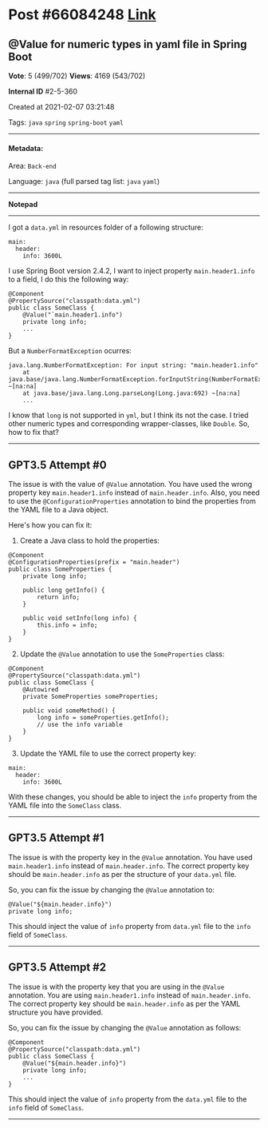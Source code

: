 
# Post \#66084248 [Link](https://stackoverflow.com/questions/66084248/)

## @Value for numeric types in yaml file in Spring Boot

**Vote**: 5 (499/702) **Views**: 4169 (543/702) 

**Internal ID** \#2-5-360

Created at 2021-02-07 03:21:48

Tags: `java` `spring` `spring-boot` `yaml`

----------

#### Metadata:

Area: `Back-end`

Language: `java` (full parsed tag list: `java` `yaml`)

----------

**Notepad**


----------

I got a `data.yml` in resources folder of a following structure:
```
main:
  header:
    info: 3600L
```

I use Spring Boot version 2.4.2, I want to inject property `main.header1.info` to a field, I do this the following way:
```
@Component
@PropertySource("classpath:data.yml")
public class SomeClass {
    @Value("`main.header1.info")
    private long info;
    ...
}
```

But a `NumberFormatException` ocurres:
```
java.lang.NumberFormatException: For input string: "main.header1.info"
    at java.base/java.lang.NumberFormatException.forInputString(NumberFormatException.java:65) ~[na:na]
    at java.base/java.lang.Long.parseLong(Long.java:692) ~[na:na]
    ...
```

I know that `long` is not supported in `yml`, but I think its not the case. I tried other numeric types and corresponding wrapper-classes, like `Double`.
So, how to fix that?


----------
        
## GPT3.5 Attempt \#0

The issue is with the value of `@Value` annotation. You have used the wrong property key `main.header1.info` instead of `main.header.info`. Also, you need to use the `@ConfigurationProperties` annotation to bind the properties from the YAML file to a Java object.

Here's how you can fix it:

1. Create a Java class to hold the properties:

```
@Component
@ConfigurationProperties(prefix = "main.header")
public class SomeProperties {
    private long info;

    public long getInfo() {
        return info;
    }

    public void setInfo(long info) {
        this.info = info;
    }
}
```

2. Update the `@Value` annotation to use the `SomeProperties` class:

```
@Component
@PropertySource("classpath:data.yml")
public class SomeClass {
    @Autowired
    private SomeProperties someProperties;

    public void someMethod() {
        long info = someProperties.getInfo();
        // use the info variable
    }
}
```

3. Update the YAML file to use the correct property key:

```
main:
  header:
    info: 3600L
```

With these changes, you should be able to inject the `info` property from the YAML file into the `SomeClass` class.

--------

## GPT3.5 Attempt \#1

The issue is with the property key in the `@Value` annotation. You have used `main.header1.info` instead of `main.header.info`. The correct property key should be `main.header.info` as per the structure of your `data.yml` file.

So, you can fix the issue by changing the `@Value` annotation to:

```
@Value("${main.header.info}")
private long info;
```

This should inject the value of `info` property from `data.yml` file to the `info` field of `SomeClass`.

--------

## GPT3.5 Attempt \#2

The issue is with the property key that you are using in the `@Value` annotation. You are using `main.header1.info` instead of `main.header.info`. The correct property key should be `main.header.info` as per the YAML structure you have provided.

So, you can fix the issue by changing the `@Value` annotation as follows:
```
@Component
@PropertySource("classpath:data.yml")
public class SomeClass {
    @Value("${main.header.info}")
    private long info;
    ...
}
```

This should inject the value of `info` property from the `data.yml` file to the `info` field of `SomeClass`.

--------
